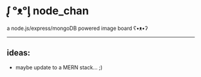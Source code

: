 # ᶘ ᵒᴥᵒᶅ node_chan

a node.js/express/mongoDB powered image board ʕ•ᴥ•ʔ

---

## ideas:

- maybe update to a MERN stack... ;)
